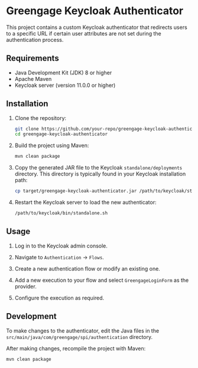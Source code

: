 # Greengage Keycloak Authenticator

This project contains a custom Keycloak authenticator that redirects users to a specific URL if certain user attributes are not set during the authentication process.

## Requirements

- Java Development Kit (JDK) 8 or higher
- Apache Maven
- Keycloak server (version 11.0.0 or higher)

## Installation

1. Clone the repository:
    ```sh
    git clone https://github.com/your-repo/greengage-keycloak-authenticator.git
    cd greengage-keycloak-authenticator
    ```

2. Build the project using Maven:
    ```sh
    mvn clean package
    ```

3. Copy the generated JAR file to the Keycloak `standalone/deployments` directory. This directory is typically found in your Keycloak installation path:
    ```sh
    cp target/greengage-keycloak-authenticator.jar /path/to/keycloak/standalone/deployments/
    ```

4. Restart the Keycloak server to load the new authenticator:
    ```sh
    /path/to/keycloak/bin/standalone.sh
    ```

## Usage

1. Log in to the Keycloak admin console.

2. Navigate to `Authentication` -> `Flows`.

3. Create a new authentication flow or modify an existing one.

4. Add a new execution to your flow and select `GreengageLoginForm` as the provider.

5. Configure the execution as required.

## Development

To make changes to the authenticator, edit the Java files in the `src/main/java/com/greengage/spi/authentication` directory.

After making changes, recompile the project with Maven:
```sh
mvn clean package
